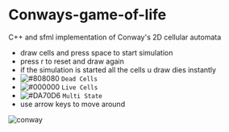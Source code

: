 # Conways-game-of-life
C++ and sfml implementation of Conway's 2D cellular automata

- draw cells and press space to start simulation
- press r to reset and draw again
- if the simulation is started all the cells u draw dies instantly 
- ![#808080](https://placehold.co/15x15/808080/808080.png) `Dead Cells`
- ![#000000](https://placehold.co/15x15/000000/000000.png) `Live Cells`
- ![#DA70D6](https://placehold.co/15x15/DA70D6/DA70D6.png) `Multi State`
- use arrow keys to move around  

![conway](https://user-images.githubusercontent.com/95920190/211414165-a03589b4-d3d5-483d-82e1-e6d60edfb432.PNG)
